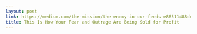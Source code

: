 ```yaml
---
layout: post
link: https://medium.com/the-mission/the-enemy-in-our-feeds-e86511488de
title: This Is How Your Fear and Outrage Are Being Sold for Profit
---
```

